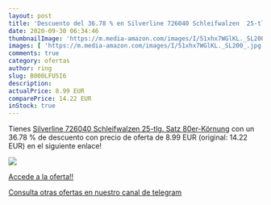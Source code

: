 ```yaml
---
layout: post
title: 'Descuento del 36.78 % en Silverline 726040 Schleifwalzen  25-tlg.'
date: 2020-09-30 06:34:46
thumbnailImage: 'https://m.media-amazon.com/images/I/51xhx7WGlKL._SL200_.jpg'
images: [ 'https://m.media-amazon.com/images/I/51xhx7WGlKL._SL200_.jpg' ]
comments: true
category: ofertas
author: ring
slug: B000LFU5I6
description:
actualPrice: 8.99 EUR
comparePrice: 14.22 EUR
inStock: true
---
```


Tienes [Silverline 726040 Schleifwalzen  25-tlg. Satz 80er-Körnung](https://www.amazon.com/dp/B000LFU5I6/?tag=redken08-20) con un 36.78 % de descuento con precio de oferta de 8.99 EUR (original: 14.22 EUR) en el siguiente enlace!

[![](https://m.media-amazon.com/images/I/51xhx7WGlKL._SL200_.jpg)](https://www.amazon.com/dp/B000LFU5I6/?tag=redken08-20)

[Accede a la oferta!!](https://www.amazon.com/dp/B000LFU5I6/?tag=redken08-20)

[Consulta otras ofertas en nuestro canal de telegram](https://t.me/s/ofertas25)

